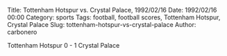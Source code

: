 Title: Tottenham Hotspur vs. Crystal Palace, 1992/02/16
Date: 1992/02/16 00:00
Category: sports
Tags: football, football scores, Tottenham Hotspur, Crystal Palace
Slug: tottenham-hotspur-vs-crystal-palace
Author: carbonero


Tottenham Hotspur 0 - 1 Crystal Palace
